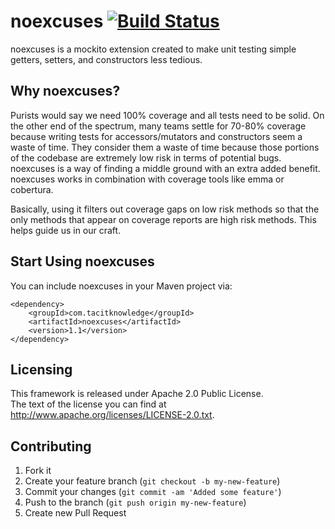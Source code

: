 # noexcuses [![Build Status](https://secure.travis-ci.org/tacitknowledge/noexcuses.png?branch=master)](http://travis-ci.org/tacitknowledge/noexcuses)

noexcuses is a mockito extension created to make unit testing simple getters, setters, and constructors less tedious. 

## Why noexcuses?

Purists would say we need 100% coverage and all tests need to be solid.
On the other end of the spectrum, many teams settle for 70-80% coverage because writing tests for accessors/mutators and
constructors seem a waste of time. They consider them a waste of time because those portions of the codebase are extremely low risk
in terms of potential bugs. noexcuses is a way of finding a middle ground with an extra added benefit.
noexcuses works in combination with coverage tools like emma or cobertura.

Basically, using it filters out coverage gaps on low risk methods so that the only methods that appear on coverage reports are high risk methods.
This helps guide us in our craft. 

## Start Using noexcuses

You can include noexcuses in your Maven project via:

```
<dependency>
	<groupId>com.tacitknowledge</groupId>
	<artifactId>noexcuses</artifactId>
	<version>1.1</version>
</dependency>
```

## Licensing

This framework is released under Apache 2.0 Public License.<br/>
The text of the license you can find at http://www.apache.org/licenses/LICENSE-2.0.txt.

## Contributing

1. Fork it
2. Create your feature branch (`git checkout -b my-new-feature`)
3. Commit your changes (`git commit -am 'Added some feature'`)
4. Push to the branch (`git push origin my-new-feature`)
5. Create new Pull Request
